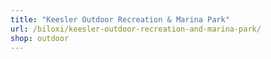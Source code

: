 ```yaml
---
title: "Keesler Outdoor Recreation & Marina Park"
url: /biloxi/keesler-outdoor-recreation-and-marina-park/
shop: outdoor
---
```


